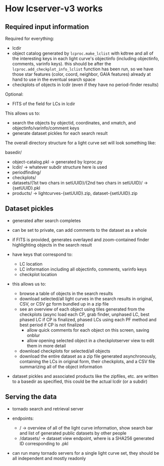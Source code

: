 # How lcserver-v3 works

## Required input information

Required for everything:

- lcdir
- object catalog generated by `lcproc.make_lclist` with kdtree and all of the
  interesting keys in each light curve's objectinfo (including objectinfo,
  comments, varinfo keys). this should be after the
  `lcproc.add_checkplot_info_lclist` function has been run, so we have those
  star features (color, coord, neighbor, GAIA features) already at hand to use
  in the eventual search space
- checkplots of objects in lcdir (even if they have no period-finder results)

Optional:

- FITS of the field for LCs in lcdir

This allows us to:

- search the objects by objectid, coordinates, and xmatch, and
  objectinfo/varinfo/comment keys
- generate dataset pickles for each search result

The overall directory structure for a light curve set will look something like:

basedir/
- object-catalog.pkl -> generated by lcproc.py
- lcdir/ -> whatever subdir structure here is used
- periodfinding/
- checkplots/
- datasets/{1st two chars in setUUID}/{2nd two chars in setUUID}/ -> {setUUID}.pkl
- products/ -> lightcurves-{setUUID}.zip, dataset-{setUUID}.zip


## Dataset pickles

- generated after search completes
- can be set to private, can add comments to the dataset as a whole
- if FITS is provided, generates overlayed and zoom-contained finder
  highlighting objects in the search result
- have keys that correspond to:
  - LC location
  - LC information including all objectinfo, comments, varinfo keys
  - checkplot location
- this allows us to:
  - browse a table of objects in the search results
  - download selected/all light curves in the search results in original, CSV,
    or CSV gz form bundled up in a zip file
  - see an overview of each object using tiles generated from the checkplots
    (async load each CP, grab finder, unphased LC, best phased LC if CP is
    finalized, phased LCs using each PF method and best period if CP is not
    finalized
    - allow quick comments for each object on this screen, saving onblur
    - allow opening selected object in a checkplotserver view to edit them in
      more detail
  - download checkplots for selected/all objects
  - download the entire dataset as a zip file generated asynchronously,
    containing the LCs in original form, their checkplots, and a CSV file
    summarizing all of the object information

- dataset pickles and associated products like the zipfiles, etc. are written to
  a basedir as specified, this could be the actual lcdir (or a subdir)

## Serving the data

- tornado search and retrieval server
- endpoints:
  - / -> overview of all of the light curve information, show search bar and
    list of generated public datasets by other people
  - /datasets/<dataset id> -> dataset view endpoint, where <dataset id> is a
    SHA256 generated ID corresponding to <dataset id>.pkl

- can run many tornado servers for a single light curve set, they should be all
  independent and mostly readonly
